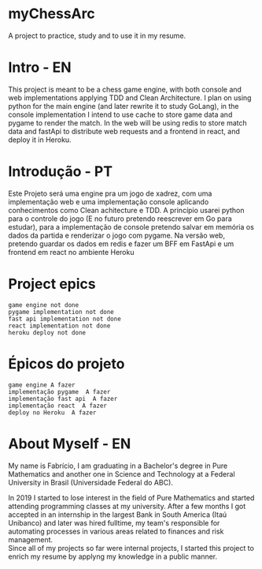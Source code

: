 # myChessArc
A project to practice, study and to use it in my resume.

# Intro - EN
This project is meant to be a chess game engine, with both console and web implementations applying TDD and Clean Architecture. I plan on using python for the main engine (and later rewrite it to study GoLang), in the console implementation I intend to use cache to store game data and pygame to render the match. In the web will be using redis to store match data and fastApi to distribute web requests and a frontend in react, and deploy it in Heroku.

# Introdução  - PT
Este Projeto será uma engine pra um jogo de xadrez, com uma implementação web e uma implementação console aplicando conhecimentos como Clean achitecture e TDD. 
A princípio usarei python para  o controle do jogo (E no futuro pretendo reescrever em Go para estudar), para a implementação de console pretendo salvar em memória os dados da partida e renderizar o jogo com pygame. Na versão web, pretendo guardar os dados em redis e fazer um BFF em FastApi e um frontend em react no ambiente Heroku

# Project epics
    game engine not done
    pygame implementation not done
    fast api implementation not done
    react implementation not done
    heroku deploy not done

# Épicos do projeto
    game engine A fazer
    implementação pygame  A fazer
    implementação fast api  A fazer
    implementação react  A fazer
    deploy no Heroku  A fazer

# About Myself - EN
My name is Fabrício, I am graduating in a Bachelor's degree in Pure Mathematics and another one in Science and Technology at a Federal University in Brasil (Universidade Federal do ABC). 

In 2019 I started to lose interest in the field of Pure Mathematics and started attending programming classes at my university. After a few months I got accepted in an internship in the largest Bank in South America (Itaú Unibanco) and later was hired fulltime, my team's responsible for automating processes in various areas related to finances and risk management.  
Since all of my projects so far were internal projects, I started this project to enrich my resume by applyng my knowledge in a public manner.

